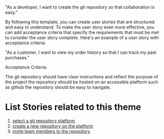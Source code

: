 "As a developer, I want to create the git repository so that collaboration is easy."

By following this template, you can create user stories that are structured and easy to understand. To make the user story even more effective, you can add acceptance criteria that specify the requirements that must be met to consider the user story complete. Here's an example of a user story with acceptance criteria:

"As a customer, I want to view my order history so that I can track my past purchases."

Acceptance Criteria:

The git repository should have clear instructions and reflect the purpose of the project
the repository should be hosted on an accessible platform such as github
the repository should be easy to navigate. 


# List Stories related to this theme
1. [select a git repository platform](documentation/theme_1/Initiative_1/Epic_1/UserStory_2/Task_2/task_1.md)
2. [create a new repository on the platform](documentation/theme_1/Initiative_1/Epic_1/UserStory_2/Task_2/task_2.md)
3. [invite team members to the repository](documentation/theme_1/Initiative_1/Epic_1/UserStory_2/Task_2/task_3.md)